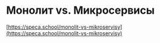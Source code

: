 # Монолит vs. Микросервисы

[https://speca.school/monolit-vs-mikroservisy](https://speca.school/monolit-vs-mikroservisy)
